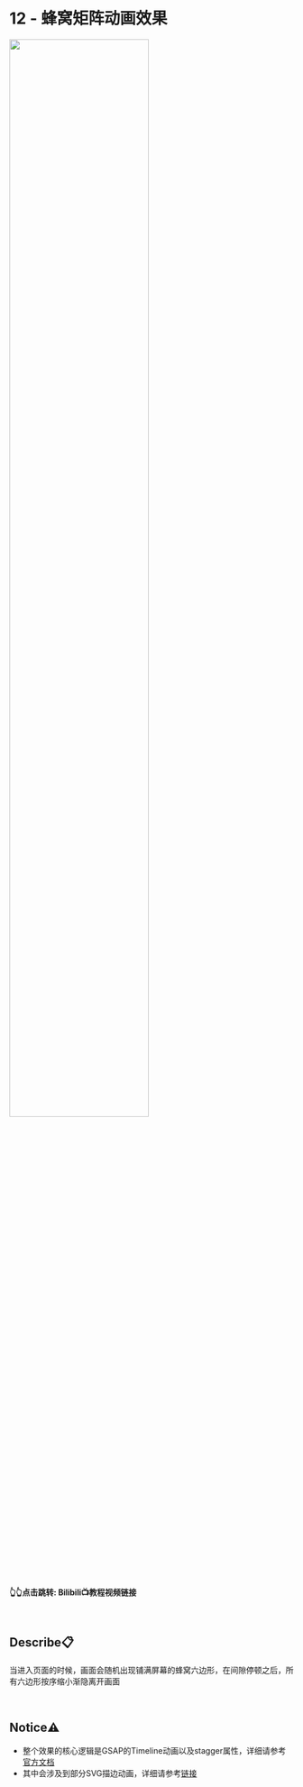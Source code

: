 # 12 - 蜂窝矩阵动画效果
<a href="https://www.bilibili.com/video/BV1LxsTeiEQD">
<img src="https://i1.hdslb.com/bfs/archive/ba3935a2d607c709ac556d13bd1a3811818475a5.jpg" width="70%">
</a>

**👆👆点击跳转: Bilibili📺教程视频链接**

<br>

## **Describe📋️**
当进入页面的时候，画面会随机出现铺满屏幕的蜂窝六边形，在间隙停顿之后，所有六边形按序缩小渐隐离开画面

<br>

## **Notice⚠️**
- 整个效果的核心逻辑是GSAP的Timeline动画以及stagger属性，详细请参考[官方文档](https://gsap.com/docs/v3/)
- 其中会涉及到部分SVG描边动画，详细请参考[链接](https://github.com/JIEJOE-WEB-Tutorial/011-svg-stroke-animation)
